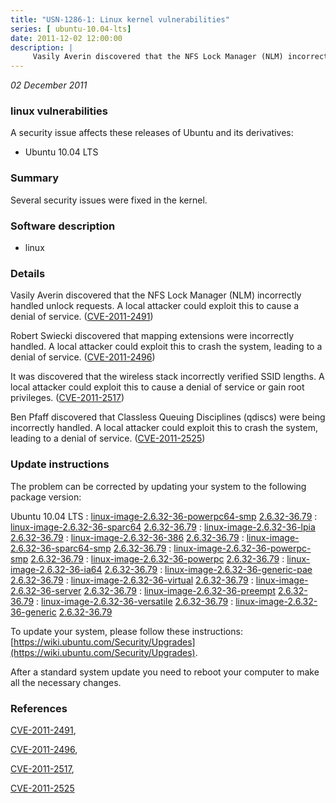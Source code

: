 ```yaml
---
title: "USN-1286-1: Linux kernel vulnerabilities"
series: [ ubuntu-10.04-lts]
date: 2011-12-02 12:00:00
description: |
     Vasily Averin discovered that the NFS Lock Manager (NLM) incorrectly handled unlock requests. A local attacker could exploit this to cause a denial of service. ([CVE-2011-2491](http://people.ubuntu.com/~ubuntu-security/cve/CVE-2011-2491))
--- 
```

 
 

*02 December 2011*

### linux vulnerabilities

A security issue affects these releases of Ubuntu and its derivatives:

* Ubuntu 10.04 LTS

### Summary

Several security issues were fixed in the kernel. 

### Software description

* linux 

### Details

 Vasily Averin discovered that the NFS Lock Manager (NLM) incorrectly handled unlock requests. A local attacker could exploit this to cause a denial of service. ([CVE-2011-2491](http://people.ubuntu.com/~ubuntu-security/cve/CVE-2011-2491))

Robert Swiecki discovered that mapping extensions were incorrectly handled. A local attacker could exploit this to crash the system, leading to a denial of service. ([CVE-2011-2496](http://people.ubuntu.com/~ubuntu-security/cve/CVE-2011-2496))

It was discovered that the wireless stack incorrectly verified SSID lengths. A local attacker could exploit this to cause a denial of service or gain root privileges. ([CVE-2011-2517](http://people.ubuntu.com/~ubuntu-security/cve/CVE-2011-2517))

Ben Pfaff discovered that Classless Queuing Disciplines (qdiscs) were being incorrectly handled. A local attacker could exploit this to crash the system, leading to a denial of service. ([CVE-2011-2525](http://people.ubuntu.com/~ubuntu-security/cve/CVE-2011-2525)) 

### Update instructions

The problem can be corrected by updating your system to the following package version:

Ubuntu 10.04 LTS
 : [linux-image-2.6.32-36-powerpc64-smp](https://launchpad.net/ubuntu/+source/linux) <span> [2.6.32-36.79](https://launchpad.net/ubuntu/+source/linux/2.6.32-36.79) </span> 
 : [linux-image-2.6.32-36-sparc64](https://launchpad.net/ubuntu/+source/linux) <span> [2.6.32-36.79](https://launchpad.net/ubuntu/+source/linux/2.6.32-36.79) </span> 
 : [linux-image-2.6.32-36-lpia](https://launchpad.net/ubuntu/+source/linux) <span> [2.6.32-36.79](https://launchpad.net/ubuntu/+source/linux/2.6.32-36.79) </span> 
 : [linux-image-2.6.32-36-386](https://launchpad.net/ubuntu/+source/linux) <span> [2.6.32-36.79](https://launchpad.net/ubuntu/+source/linux/2.6.32-36.79) </span> 
 : [linux-image-2.6.32-36-sparc64-smp](https://launchpad.net/ubuntu/+source/linux) <span> [2.6.32-36.79](https://launchpad.net/ubuntu/+source/linux/2.6.32-36.79) </span> 
 : [linux-image-2.6.32-36-powerpc-smp](https://launchpad.net/ubuntu/+source/linux) <span> [2.6.32-36.79](https://launchpad.net/ubuntu/+source/linux/2.6.32-36.79) </span> 
 : [linux-image-2.6.32-36-powerpc](https://launchpad.net/ubuntu/+source/linux) <span> [2.6.32-36.79](https://launchpad.net/ubuntu/+source/linux/2.6.32-36.79) </span> 
 : [linux-image-2.6.32-36-ia64](https://launchpad.net/ubuntu/+source/linux) <span> [2.6.32-36.79](https://launchpad.net/ubuntu/+source/linux/2.6.32-36.79) </span> 
 : [linux-image-2.6.32-36-generic-pae](https://launchpad.net/ubuntu/+source/linux) <span> [2.6.32-36.79](https://launchpad.net/ubuntu/+source/linux/2.6.32-36.79) </span> 
 : [linux-image-2.6.32-36-virtual](https://launchpad.net/ubuntu/+source/linux) <span> [2.6.32-36.79](https://launchpad.net/ubuntu/+source/linux/2.6.32-36.79) </span> 
 : [linux-image-2.6.32-36-server](https://launchpad.net/ubuntu/+source/linux) <span> [2.6.32-36.79](https://launchpad.net/ubuntu/+source/linux/2.6.32-36.79) </span> 
 : [linux-image-2.6.32-36-preempt](https://launchpad.net/ubuntu/+source/linux) <span> [2.6.32-36.79](https://launchpad.net/ubuntu/+source/linux/2.6.32-36.79) </span> 
 : [linux-image-2.6.32-36-versatile](https://launchpad.net/ubuntu/+source/linux) <span> [2.6.32-36.79](https://launchpad.net/ubuntu/+source/linux/2.6.32-36.79) </span> 
 : [linux-image-2.6.32-36-generic](https://launchpad.net/ubuntu/+source/linux) <span> [2.6.32-36.79](https://launchpad.net/ubuntu/+source/linux/2.6.32-36.79) </span> 

To update your system, please follow these instructions: [https://wiki.ubuntu.com/Security/Upgrades](https://wiki.ubuntu.com/Security/Upgrades).

After a standard system update you need to reboot your computer to make all the necessary changes. 

### References

 
 [CVE-2011-2491](http://people.ubuntu.com/~ubuntu-security/cve/CVE-2011-2491), 

 [CVE-2011-2496](http://people.ubuntu.com/~ubuntu-security/cve/CVE-2011-2496), 

 [CVE-2011-2517](http://people.ubuntu.com/~ubuntu-security/cve/CVE-2011-2517), 

 [CVE-2011-2525](http://people.ubuntu.com/~ubuntu-security/cve/CVE-2011-2525)
 

